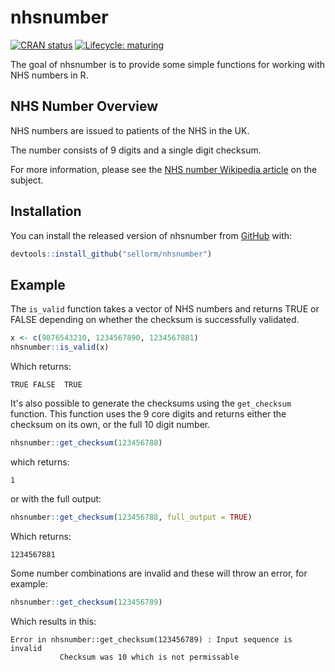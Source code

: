 
# nhsnumber

<!-- badges: start -->
[![CRAN status](https://www.r-pkg.org/badges/version/nhsnumber)](https://CRAN.R-project.org/package=nhsnumber)
[![Lifecycle: maturing](https://img.shields.io/badge/lifecycle-maturing-blue.svg)](https://www.tidyverse.org/lifecycle/#maturing)
<!-- badges: end -->

The goal of nhsnumber is to provide some simple functions for working with NHS numbers in R.

## NHS Number Overview

NHS numbers are issued to patients of the NHS in the UK.

The number consists of 9 digits and a single digit checksum.

For more information, please see the [NHS number Wikipedia article](https://en.wikipedia.org/wiki/NHS_number) on the subject.

## Installation

You can install the released version of nhsnumber from [GitHub](https://github.com/sellorm/nhsnumber) with:

``` r
devtools::install_github("sellorm/nhsnumber")
```

## Example

The `is_valid` function takes a vector of NHS numbers and returns TRUE or FALSE depending on whether the checksum is successfully validated.

``` r
x <- c(9876543210, 1234567890, 1234567881)
nhsnumber::is_valid(x)
```

Which returns:

```
TRUE FALSE  TRUE
```

It's also possible to generate the checksums using the `get_checksum` function. This function uses the 9 core digits and returns either the checksum on its own, or the full 10 digit number.

``` r
nhsnumber::get_checksum(123456788)
```

which returns:

```
1
```

or with the full output:

``` r
nhsnumber::get_checksum(123456788, full_output = TRUE)
```

Which returns:

```
1234567881
```

Some number combinations are invalid and these will throw an error, for example:

``` r
nhsnumber::get_checksum(123456789)
```

Which results in this:

```
Error in nhsnumber::get_checksum(123456789) : Input sequence is invalid
           Checksum was 10 which is not permissable
```



